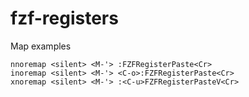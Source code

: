 # fzf-registers

Map examples
```
nnoremap <silent> <M-'> :FZFRegisterPaste<Cr>
inoremap <silent> <M-'> <C-o>:FZFRegisterPaste<Cr>
xnoremap <silent> <M-'> :<C-u>FZFRegisterPasteV<Cr>
```

